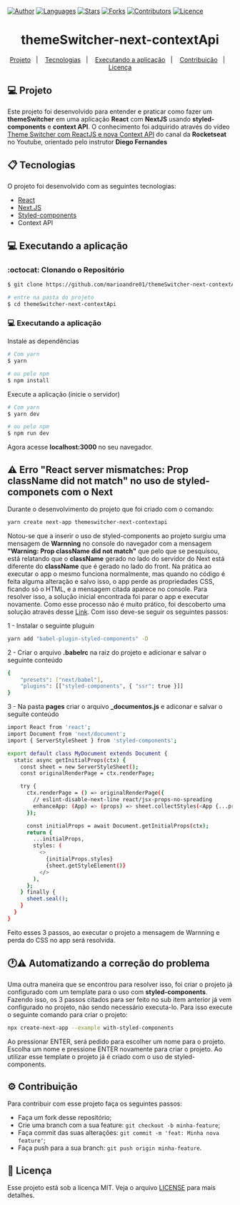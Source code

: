 [![Author](https://img.shields.io/badge/author-marioandre01-61dafb?style=flat-square)](https://github.com/marioandre01)
[![Languages](https://img.shields.io/github/languages/count/marioandre01/themeSwitcher-next-contextApi?color=%2361dafb&style=flat-square)](#)
[![Stars](https://img.shields.io/github/stars/marioandre01/themeSwitcher-next-contextApi?color=61dafb&style=flat-square)](https://github.com/marioandre01/themeSwitcher-next-contextApi/stargazers)
[![Forks](https://img.shields.io/github/forks/marioandre01/themeSwitcher-next-contextApi?color=%2361dafb&style=flat-square)](https://github.com/marioandre01/themeSwitcher-next-contextApi/network/members)
[![Contributors](https://img.shields.io/github/contributors/marioandre01/themeSwitcher-next-contextApi?color=61dafb&style=flat-square)](https://github.com/marioandre01/themeSwitcher-next-contextApi/graphs/contributors)
[![Licence](https://img.shields.io/github/license/marioandre01/themeSwitcher-next-contextApi?color=%2361dafb&style=flat-square)](https://github.com/marioandre01/themeSwitcher-next-contextApi/blob/master/LICENCE.md)


<h1 align="center">
  themeSwitcher-next-contextApi
</h1>

<p align="center"> 
  <a href="#-projeto">Projeto</a>&nbsp;&nbsp;&nbsp;|&nbsp;&nbsp;&nbsp;
  <a href="#-tecnologias">Tecnologias</a>&nbsp;&nbsp;&nbsp;|&nbsp;&nbsp;&nbsp;
  <!-- <a href="#-layout">Layout</a>&nbsp;&nbsp;&nbsp;|&nbsp;&nbsp;&nbsp; -->
  <a href="#-executando-a-aplicação">Executando a aplicação</a>&nbsp;&nbsp;&nbsp;|&nbsp;&nbsp;&nbsp;
  <a href="#gear-contribuição">Contribuição</a>&nbsp;&nbsp;&nbsp;|&nbsp;&nbsp;&nbsp;
  <a href="#memo-licença">Licença</a>
</p>

## 💻 Projeto

Este projeto foi desenvolvido para entender e praticar como fazer um **themeSwitcher** em uma aplicação **React** com **NextJS** usando **styled-components** e **context API**. O conhecimento foi adquirido através do vídeo [Theme Switcher com ReactJS e nova Context API](https://www.youtube.com/watch?v=oDgxUodLwGU) do canal da **Rocketseat** no Youtube, orientado pelo instrutor **Diego Fernandes**


## 📋 Tecnologias

O projeto foi desenvolvido com as seguintes tecnologias:

- [React](https://reactjs.org/)
- [Next.JS](https://nextjs.org/)
- [Styled-components](https://styled-components.com/)
- Context API

<!-- ## 🎨 Layout

### 💻 Web 

<p align="center">
  <img alt="themeSwitcher-next-contextApi" title="themeSwitcher-next-contextApi" src="" width="800px">
  
</p> -->

<!-- ### 📱 Mobile  -->
<!-- <p align="center">
  <img alt="Move.it mobile" title="Move.it mobile" src="img/onePiece_quiz_tela_mobile.png" width="250px">
</p> -->

## 💻 Executando a aplicação

### :octocat: Clonando o Repositório

```bash
$ git clone https://github.com/marioandre01/themeSwitcher-next-contextApi.git

# entre na pasta do projeto
$ cd themeSwitcher-next-contextApi
```
### 💻 Executando a aplicação

Instale as dependências

```bash
# Com yarn
$ yarn

# ou pelo npm
$ npm install
```

Execute a aplicação (inicie o servidor)

```bash
# Com yarn
$ yarn dev

# ou pelo npm
$ npm run dev
```
Agora acesse **localhost:3000** no seu navegador.

## :warning: Erro "React server mismatches: Prop className did not match" no uso de styled-componets com o Next

Durante o desenvolvimento do projeto que foi criado com o comando:

```bash
yarn create next-app themeswitcher-next-contextapi
```
Notou-se que a inserir o uso de styled-components ao projeto surgiu uma mensagem de **Warnning** no console do navegador com a mensagem **"Warning: Prop className did not match"** que pelo que se pesquisou, está relatando que o **className** gerado no lado do servidor do Next está diferente do **className** que é gerado no lado do front. Na prática ao executar o app o mesmo funciona normalmente, mas quando no código é feita alguma alteração e salvo isso, o app perde as propriedades CSS, ficando só o HTML, e a mensagem citada aparece no console. Para resolver isso, a solução inicial encontrada foi parar o app e executar novamente. Como esse processo não é muito prático, foi descoberto uma solução através desse [Link](https://github.com/vercel/next.js/issues/11600#issuecomment-745165507). Com isso deve-se seguir os seguintes passos:

1 - Instalar o seguinte pluguin
```bash
yarn add "babel-plugin-styled-components" -D
```

2 - Criar o arquivo **.babelrc** na raiz do projeto e adicionar e salvar o seguinte conteúdo
```bash
{
    "presets": ["next/babel"],
    "plugins": [["styled-components", { "ssr": true }]]
}
```
3 - Na pasta **pages** criar o arquivo **_documentos.js** e adiconar e salvar o seguite conteúdo

```bash
import React from 'react';
import Document from 'next/document';
import { ServerStyleSheet } from 'styled-components';

export default class MyDocument extends Document {
  static async getInitialProps(ctx) {
    const sheet = new ServerStyleSheet();
    const originalRenderPage = ctx.renderPage;

    try {
      ctx.renderPage = () => originalRenderPage({
        // eslint-disable-next-line react/jsx-props-no-spreading
        enhanceApp: (App) => (props) => sheet.collectStyles(<App {...props} />),
      });

      const initialProps = await Document.getInitialProps(ctx);
      return {
        ...initialProps,
        styles: (
          <>
            {initialProps.styles}
            {sheet.getStyleElement()}
          </>
        ),
      };
    } finally {
      sheet.seal();
    }
  }
}
```
Feito esses 3 passos, ao executar o projeto a mensagem de Warnning e perda do CSS no app será resolvida.

## :clock1::warning: Automatizando a correção do problema

Uma outra maneira que se encontrou para resolver isso, foi criar o projeto já configurado com um template para o uso com **styled-components**. Fazendo isso, os 3 passos citados para ser feito no sub item anterior já vem configurado no projeto, não sendo necessário executa-lo. Para isso execute o seguinte comando para criar o projeto:

```bash
npx create-next-app --example with-styled-components
```
Ao pressionar ENTER, será pedido para escolher um nome para o projeto. Escolha um nome e pressione ENTER novamente para criar o projeto. Ao utilizar esse template o projeto já é criado com o uso de styled-components.

## :gear: Contribuição

Para contribuir com esse projeto faça os seguintes passos:

- Faça um fork desse repositório;
- Crie uma branch com a sua feature: `git checkout -b minha-feature`;
- Faça commit das suas alterações: `git commit -m 'feat: Minha nova feature'`;
- Faça push para a sua branch: `git push origin minha-feature`.

## :memo: Licença

Esse projeto está sob a licença MIT. Veja o arquivo [LICENSE](./LICENSE) para mais detalhes.




